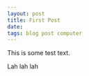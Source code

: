 ```yaml
---
layout: post
title: First Post
date:
tags: blog post computer
---
```


This is some test text.


Lah lah lah